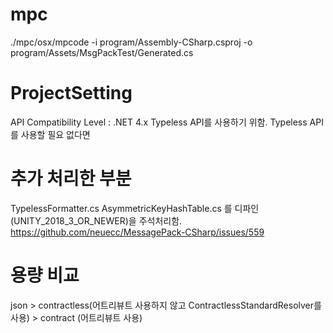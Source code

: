 # mpc
./mpc/osx/mpcode -i program/Assembly-CSharp.csproj -o program/Assets/MsgPackTest/Generated.cs

# ProjectSetting
API Compatibility Level : .NET 4.x
Typeless API를 사용하기 위함. Typeless API를 사용할 필요 없다면 

# 추가 처리한 부분
TypelessFormatter.cs
AsymmetricKeyHashTable.cs
를 디파인(UNITY_2018_3_OR_NEWER)을 주석처리함.
https://github.com/neuecc/MessagePack-CSharp/issues/559

# 용량 비교
json >  contractless(어트리뷰트 사용하지 않고 ContractlessStandardResolver를 사용) > contract (어트리뷰트 사용)